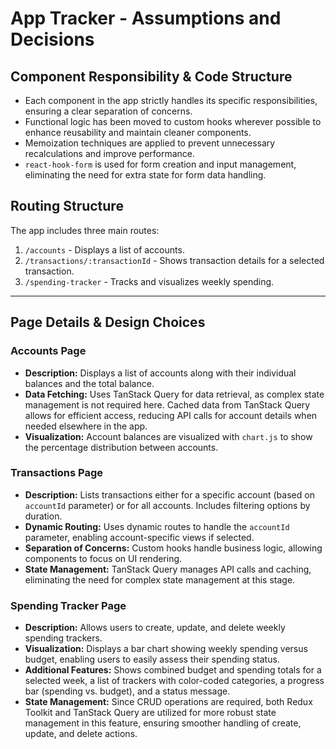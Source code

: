# App Tracker - Assumptions and Decisions

## Component Responsibility & Code Structure

- Each component in the app strictly handles its specific responsibilities, ensuring a clear separation of concerns.
- Functional logic has been moved to custom hooks wherever possible to enhance reusability and maintain cleaner components.
- Memoization techniques are applied to prevent unnecessary recalculations and improve performance.
- `react-hook-form` is used for form creation and input management, eliminating the need for extra state for form data handling.

## Routing Structure

The app includes three main routes:

1. `/accounts` - Displays a list of accounts.
2. `/transactions/:transactionId` - Shows transaction details for a selected transaction.
3. `/spending-tracker` - Tracks and visualizes weekly spending.

---

## Page Details & Design Choices

### Accounts Page

- **Description:** Displays a list of accounts along with their individual balances and the total balance.
- **Data Fetching:** Uses TanStack Query for data retrieval, as complex state management is not required here. Cached data from TanStack Query allows for efficient access, reducing API calls for account details when needed elsewhere in the app.
- **Visualization:** Account balances are visualized with `chart.js` to show the percentage distribution between accounts.

### Transactions Page

- **Description:** Lists transactions either for a specific account (based on `accountId` parameter) or for all accounts. Includes filtering options by duration.
- **Dynamic Routing:** Uses dynamic routes to handle the `accountId` parameter, enabling account-specific views if selected.
- **Separation of Concerns:** Custom hooks handle business logic, allowing components to focus on UI rendering.
- **State Management:** TanStack Query manages API calls and caching, eliminating the need for complex state management at this stage.

### Spending Tracker Page

- **Description:** Allows users to create, update, and delete weekly spending trackers.
- **Visualization:** Displays a bar chart showing weekly spending versus budget, enabling users to easily assess their spending status.
- **Additional Features:** Shows combined budget and spending totals for a selected week, a list of trackers with color-coded categories, a progress bar (spending vs. budget), and a status message.
- **State Management:** Since CRUD operations are required, both Redux Toolkit and TanStack Query are utilized for more robust state management in this feature, ensuring smoother handling of create, update, and delete actions.

